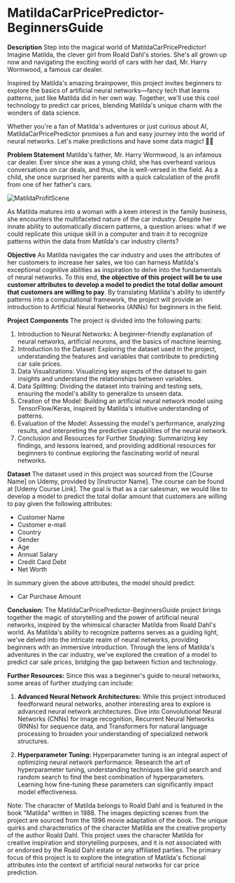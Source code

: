 # MatildaCarPricePredictor-BeginnersGuide

**Description**
Step into the magical world of MatildaCarPricePredictor! Imagine Matilda, the clever girl from Roald Dahl's stories. She's all grown up now and navigating the exciting world of cars with her dad, Mr. Harry Wormwood, a famous car dealer.

Inspired by Matilda's amazing brainpower, this project invites beginners to explore the basics of artificial neural networks—fancy tech that learns patterns, just like Matilda did in her own way. Together, we'll use this cool technology to predict car prices, blending Matilda's unique charm with the wonders of data science.

Whether you're a fan of Matilda's adventures or just curious about AI, MatildaCarPricePredictor promises a fun and easy journey into the world of neural networks. Let's make predictions and have some data magic! 🚗✨

**Problem Statement**
Matilda's father, Mr. Harry Wormwood, is an infamous car dealer. Ever since she was a young child, she has overheard various conversations on car deals, and thus, she is well-versed in the field. As a child, she once surprised her parents with a quick calculation of the profit from one of her father's cars. 

![MatildaProfitScene](https://github.com/haniya-ali/MatildaCarPricePredictor-BeginnersGuide/assets/79181650/1eb8a02d-e168-4bf7-afd7-8bb468ec0c9e)

As Matilda matures into a woman with a keen interest in the family business, she encounters the multifaceted nature of the car industry. Despite her innate ability to automatically discern patterns, a question arises: what if we could replicate this unique skill in a computer and train it to recognize patterns within the data from Matilda's car industry clients?

**Objective**
As Matilda navigates the car industry and uses the attributes of her customers to increase her sales, we too can harness Matilda's exceptional cognitive abilities as inspiration to delve into the fundamentals of neural networks. To this end, **the objective of this project will be to use customer attributes to develop a model to predict the total dollar amount that customers are willing to pay**. By translating Matilda's ability to identify patterns into a computational framework, the project will provide an introduction to Artificial Neural Networks (ANNs) for beginners in the field. 

**Project Components**
The project is divided into the following parts:

1. Introduction to Neural Networks: A beginner-friendly explanation of neural networks, artificial neurons, and the basics of machine learning.
2. Introduction to the Dataset: Exploring the dataset used in the project, understanding the features and variables that contribute to predicting car sale prices.
3. Data Visualizations: Visualizing key aspects of the dataset to gain insights and understand the relationships between variables.
4. Data Splitting: Dividing the dataset into training and testing sets, ensuring the model's ability to generalize to unseen data.
5. Creation of the Model: Building an artificial neural network model using TensorFlow/Keras, inspired by Matilda's intuitive understanding of patterns.
5. Evaluation of the Model: Assessing the model's performance, analyzing results, and interpreting the predictive capabilities of the neural network.
6. Conclusion and Resources for Further Studying: Summarizing key findings, and lessons learned, and providing additional resources for beginners to continue exploring the fascinating world of neural networks.

**Dataset** 
The dataset used in this project was sourced from the [Course Name] on Udemy, provided by [Instructor Name]. The course can be found at [Udemy Course Link].
The goal is that as a car salesman, we would like to develop a model to predict the total dollar amount that customers are willing to pay given the following attributes: 
- Customer Name
- Customer e-mail
- Country
- Gender
- Age
- Annual Salary 
- Credit Card Debt 
- Net Worth 

In summary given the above attributes, the model should predict: 
- Car Purchase Amount

**Conclusion:** The MatildaCarPricePredictor-BeginnersGuide project brings together the magic of storytelling and the power of artificial neural networks, inspired by the whimsical character Matilda from Roald Dahl's world. As Matilda's ability to recognize patterns serves as a guiding light, we've delved into the intricate realm of neural networks, providing beginners with an immersive introduction. Through the lens of Matilda's adventures in the car industry, we've explored the creation of a model to predict car sale prices, bridging the gap between fiction and technology.

**Further Resources:** Since this was a beginner's guide to neural networks, some areas of further studying can include:
1. **Advanced Neural Network Architectures:** While this project introduced feedforward neural networks, another interesting area to explore is advanced neural network architectures. Dive into Convolutional Neural Networks (CNNs) for image recognition, Recurrent Neural Networks (RNNs) for sequence data, and Transformers for natural language processing to broaden your understanding of specialized network structures.

2. **Hyperparameter Tuning:** Hyperparameter tuning is an integral aspect of optimizing neural network performance. Research the art of hyperparameter tuning, understanding techniques like grid search and random search to find the best combination of hyperparameters. Learning how fine-tuning these parameters can significantly impact model effectiveness.




Note: The character of Matilda belongs to Roald Dahl and is featured in the book "Matilda" written in 1988. The images depicting scenes from the project are sourced from the 1996 movie adaptation of the book. The unique quirks and characteristics of the character Matilda are the creative property of the author Roald Dahl. This project uses the character Matilda for creative inspiration and storytelling purposes, and it is not associated with or endorsed by the Roald Dahl estate or any affiliated parties. The primary focus of this project is to explore the integration of Matilda's fictional attributes into the context of artificial neural networks for car price prediction.
